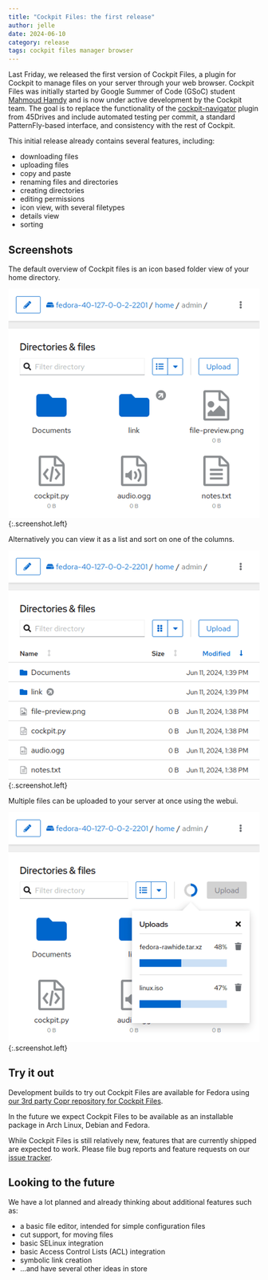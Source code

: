```yaml
---
title: "Cockpit Files: the first release"
author: jelle
date: 2024-06-10
category: release
tags: cockpit files manager browser
---
```


Last Friday, we released the first version of Cockpit Files, a plugin for Cockpit to manage files on your server through your web browser. Cockpit Files was initially started by Google Summer of Code (GSoC) student [Mahmoud Hamdy](https://github.com/MahmoudHamdy02) and is now under active development by the Cockpit team. The goal is to replace the functionality of the [cockpit-navigator](https://github.com/45drives/cockpit-navigator/) plugin from 45Drives and include automated testing per commit, a standard PatternFly-based interface, and consistency with the rest of Cockpit.

This initial release already contains several features, including:

- downloading files
- uploading files
- copy and paste
- renaming files and directories
- creating directories
- editing permissions
- icon view, with several filetypes
- details view
- sorting

## Screenshots

The default overview of Cockpit files is an icon based folder view of your home directory.

![Cockpit Files overview](/images/cockpit-files-1-overview.png)
{:.screenshot.left}

Alternatively you can view it as a list and sort on one of the columns.

![Cockpit Files list view](/images/cockpit-files-1-listview.png)
{:.screenshot.left}

Multiple files can be uploaded to your server at once using the webui.

![Cockpit Files upload](/images/cockpit-files-1-upload.png)
{:.screenshot.left}

## Try it out

Development builds to try out Cockpit Files are available for Fedora using [our 3rd party Copr repository for Cockpit Files](https://copr.fedorainfracloud.org/coprs/g/cockpit/main-builds/package/cockpit-files).

In the future we expect Cockpit Files to be available as an installable package in Arch Linux, Debian and Fedora.

While Cockpit Files is still relatively new, features that are currently shipped are expected to work. Please file bug reports and feature requests on our [issue tracker](https://github.com/cockpit-project/cockpit-files/issues).

## Looking to the future

We have a lot planned and already thinking about additional features such as:

- a basic file editor, intended for simple configuration files
- cut support, for moving files
- basic SELinux integration
- basic Access Control Lists (ACL) integration
- symbolic link creation
- ...and have several other ideas in store
